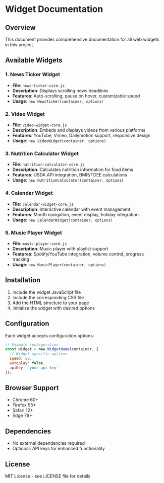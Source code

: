 # Widget Documentation

## Overview
This document provides comprehensive documentation for all web widgets in this project.

## Available Widgets

### 1. News Ticker Widget
- **File**: `news-ticker-core.js`
- **Description**: Displays scrolling news headlines
- **Features**: Auto-scrolling, pause on hover, customizable speed
- **Usage**: `new NewsTicker(container, options)`

### 2. Video Widget
- **File**: `video-widget-core.js`
- **Description**: Embeds and displays videos from various platforms
- **Features**: YouTube, Vimeo, Dailymotion support, responsive design
- **Usage**: `new VideoWidget(container, options)`

### 3. Nutrition Calculator Widget
- **File**: `nutrition-calculator-core.js`
- **Description**: Calculates nutrition information for food items
- **Features**: USDA API integration, BMR/TDEE calculations
- **Usage**: `new NutritionCalculator(container, options)`

### 4. Calendar Widget
- **File**: `calendar-widget-core.js`
- **Description**: Interactive calendar with event management
- **Features**: Month navigation, event display, holiday integration
- **Usage**: `new CalendarWidget(container, options)`

### 5. Music Player Widget
- **File**: `music-player-core.js`
- **Description**: Music player with playlist support
- **Features**: Spotify/YouTube integration, volume control, progress tracking
- **Usage**: `new MusicPlayer(container, options)`

## Installation

1. Include the widget JavaScript file
2. Include the corresponding CSS file
3. Add the HTML structure to your page
4. Initialize the widget with desired options

## Configuration

Each widget accepts configuration options:

```javascript
// Example configuration
const widget = new WidgetName(container, {
  // Widget-specific options
  speed: 50,
  autoplay: false,
  apiKey: 'your-api-key'
});
```

## Browser Support

- Chrome 60+
- Firefox 55+
- Safari 12+
- Edge 79+

## Dependencies

- No external dependencies required
- Optional: API keys for enhanced functionality

## License

MIT License - see LICENSE file for details
